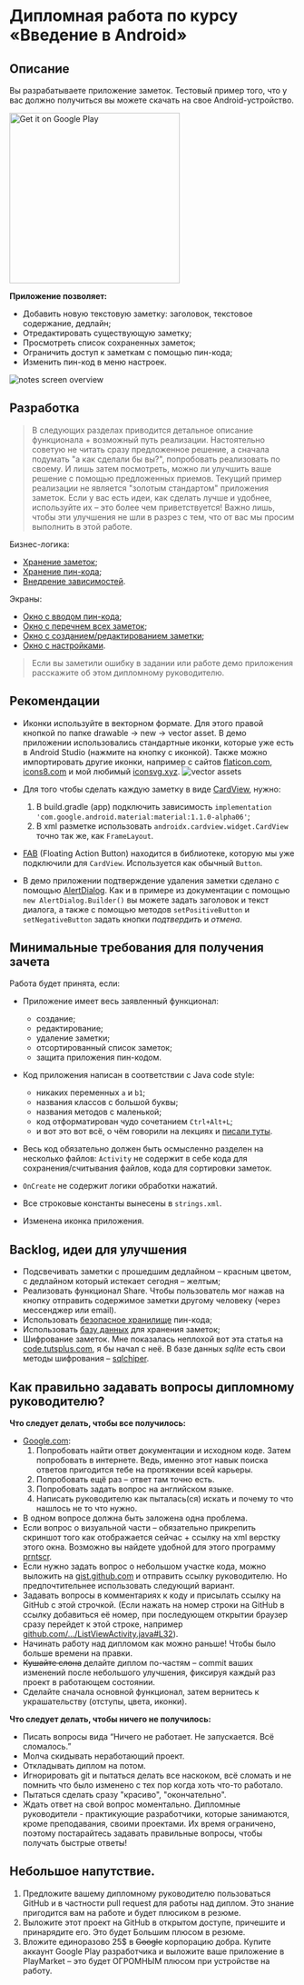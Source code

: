 # Дипломная работа по курсу «Введение в Android»

## Описание

Вы разрабатываете приложение заметок. Тестовый пример того, что у вас должно получиться вы можете скачать на свое Android-устройство.

<a href='https://play.google.com/store/apps/details?id=ru.netology.notes'><img alt='Get it on Google Play' src='images/google-play-badge.png' width="300px" /></a>

**Приложение позволяет:**

* Добавить новую текстовую заметку: заголовок, текстовое содержание, дедлайн;
* Отредактировать существующую заметку;
* Просмотреть список сохраненных заметок;
* Ограничить доступ к заметкам с помощью пин-кода;
* Изменить пин-код в меню настроек.

![notes screen overview](images/screens_overview.png)

## Разработка

> В следующих разделах приводится детальное описание функционала + возможный путь реализации. Настоятельно советую не читать сразу предложенное решение, а сначала подумать "а как сделали бы вы?", попробовать реализовать по своему. И лишь затем посмотреть, можно ли улучшить ваше решение с помощью предложенных приемов. 
> Текущий пример реализации не является "золотым стандартом" приложения заметок. Если у вас есть идеи, как сделать лучше и удобнее, используйте их – это более чем приветствуется! Важно лишь, чтобы эти улучшения не шли в разрез с тем, что от вас мы просим выполнить в этой работе.

Бизнес-логика:
* [Хранение заметок](pages/storage.md);
* [Хранение пин-кода](pages/keychain.md);
* [Внедрение зависимостей](pages/app.md).

Экраны: 
* [Окно с вводом пин-кода](pages/enter_pin.md);
* [Окно с перечнем всех заметок](pages/list.md);
* [Окно с созданием/редактированием заметки](pages/edit.md);
* [Окно с настройками](pages/settings.md).

> Если вы заметили ошибку в задании или работе демо приложения расскажите об этом дипломному руководителю.

## Рекомендации

* Иконки используйте в векторном формате. 
Для этого правой кнопкой по папке drawable -> new -> vector asset. В демо приложении использовались стандартные иконки, которые уже есть в Android Studio (нажмите на кнопку с иконкой). Также можно импортировать другие иконки, например с сайтов [flaticon.com](https://flaticon.com), [icons8.com](https://icons8.com) и мой любимый [iconsvg.xyz](http://iconsvg.xyz). ![vector assets](images/vector_assets.png)

* Для того чтобы сделать каждую заметку в виде [CardView](https://material.io/design/components/cards.html), нужно:
    1. В build.gradle (app) подключить зависимость `implementation 'com.google.android.material:material:1.1.0-alpha06'`;
    2. В xml разметке использовать `androidx.cardview.widget.CardView` точно так же, как `FrameLayout`.

* [FAB](https://developer.android.com/guide/topics/ui/floating-action-button) (Floating Action Button) находится в библиотеке, которую мы уже подключили для `CardView`. Используется как обычный `Button`.

* В демо приложении подтверждение удаления заметки сделано с помощью [AlertDialog](https://developer.android.com/guide/topics/ui/dialogs#AlertDialog). Как и в примере из документации с помощью `new AlertDialog.Builder()` вы можете задать заголовок и текст диалога, а также с помощью методов `setPositiveButton` и `setNegativeButton` задать кнопки _подтвердить_ и _отмена_.

## Минимальные требования для получения зачета 

Работа будет принята, если:

* Приложение имеет весь заявленный функционал: 
    * создание;
    * редактирование;
    * удаление заметки;
    * отсортированный список заметок;
    * защита приложения пин-кодом.

* Код приложения написан в соответствии с Java code style:
    * никаких переменных `a` и `b1`;
    * названия классов с большой буквы;
    * названия методов с маленькой;
    * код отформатирован чудо сочетанием `Ctrl+Alt+L`;
    * и вот это вот всё, о чём говорили на лекциях и [писали туты](https://github.com/netology-code/codestyle/tree/master/java). 

* Весь код обязательно должен быть осмысленно разделен на несколько файлов: `Activity` не содержит в себе кода для сохранения/считывания файлов, кода для сортировки заметок.

* `OnCreate` не содержит логики обработки нажатий.

* Все строковые константы вынесены в `strings.xml`.

* Изменена иконка приложения.

## Backlog, идеи для улучшения
* Подсвечивать заметки с прошедшим дедлайном – красным цветом, с дедлайном который истекает сегодня – желтым;
* Реализовать функционал Share. Чтобы пользователь мог нажав на кнопку отправить содержимое заметки другому человеку (через мессенджер или email).
* Использовать [безопасное хранилище](pages/keychain.md) пин-кода;
* Использовать [базу данных](pages/storage.md) для хранения заметок;
* Шифрование заметок. Мне показалась неплохой вот эта статья на [code.tutsplus.com](https://code.tutsplus.com/tutorials/storing-data-securely-on-android--cms-30558), я бы начал с неё. В базе данных _sqlite_ есть свои методы шифрования – [sqlchiper](https://github.com/sqlcipher/android-database-sqlcipher).

## Как правильно задавать вопросы дипломному руководителю?

**Что следует делать, чтобы все получилось:**

* [Google.com](https://google.com):
    1. Попробовать найти ответ документации и исходном коде. Затем попробовать в интернете. Ведь, именно этот навык поиска ответов пригодится тебе на протяжении всей карьеры. 
    2. Попробовать ещё раз – ответ там точно есть.
    3. Попробовать задать вопрос на английском языке. 
    4. Написать руководителю как пыталась(ся) искать и почему то что нашлось не то что нужно.
* В одном вопросе должна быть заложена одна проблема.
* Если вопрос о визуальной части – обязательно прикрепить скриншот того как отображается сейчас + ссылку на xml верстку этого окна. Возможно вы найдете удобной для этого программу [prntscr](https://app.prntscr.com/ru/).
* Если нужно задать вопрос о небольшом участке кода, можно выложить на [gist.github.com](https://gist.github.com/) и отправить ссылку руководителю. Но предпочтительнее использовать следующий вариант.
* Задавать вопросы в комментариях к коду и присылать ссылку на GitHub с этой строчкой. (Если нажать на номер строки на GitHub в ссылку добавиться её номер, при последующем открытии браузер сразу перейдет к этой строке, например [github.com/.../ListViewActivity.java#L32](https://github.com/netology-code/and-homeworks/blob/master/4.1.listview/4.1.1/code/app/src/main/java/ru/netology/lists/ListViewActivity.java#L32)).
* Начинать работу над дипломом как можно раньше! Чтобы было больше времени на правки. 
* ~~Кушайте слона~~ делайте диплом по-частям – commit ваших изменений после  небольшого улучшения, фиксируя каждый раз проект в работающем состоянии.
* Сделайте сначала основной функционал, затем вернитесь к украшательству (отступы, цвета, иконки).

**Что следует делать, чтобы ничего не получилось:**

* Писать вопросы вида “Ничего не работает. Не запускается. Всё сломалось.”
* Молча скидывать неработающий проект.
* Откладывать диплом на потом.
* Игнорировать git и пытаться делать все наскоком, всё сломать и не помнить что было изменено с тех пор когда хоть что-то работало.
* Пытаться сделать сразу "красиво", "окончательно".
* Ждать ответ на свой вопрос моментально. Дипломные руководители - практикующие разработчики, которые занимаются, кроме преподавания, своими проектами. Их время ограничено, поэтому постарайтесь задавать правильные вопросы, чтобы получать быстрые ответы! 

## Небольшое напутствие.

1. Предложите вашему дипломному руководителю пользоваться GitHub и в частности pull request для работы над диплом. Это знание пригодится вам на работе и будет плюсиком в резюме.
2. Выложите этот проект на GitHub в открытом доступе, причешите и принарядите его. Это будет Большим плюсом в резюме.
3. Вложите единоразово 25$ в ~~Google~~ корпорацию добра. Купите аккаунт Google Play разработчика и выложите ваше приложение в PlayMarket – это будет ОГРОМНЫМ плюсом при устройстве на работу.

